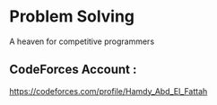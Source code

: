 # Problem Solving
A heaven for competitive programmers

## CodeForces Account :
https://codeforces.com/profile/Hamdy_Abd_El_Fattah
